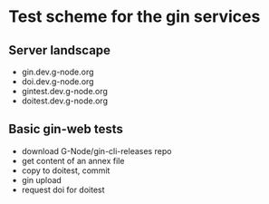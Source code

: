 # Test scheme for the gin services

## Server landscape
- gin.dev.g-node.org
- doi.dev.g-node.org
- gintest.dev.g-node.org
- doitest.dev.g-node.org

## Basic gin-web tests

- download G-Node/gin-cli-releases repo
- get content of an annex file
- copy to doitest, commit
- gin upload
- request doi for doitest
